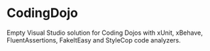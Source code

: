 CodingDojo
==========

Empty Visual Studio solution for Coding Dojos with xUnit, xBehave, FluentAssertions, FakeItEasy and StyleCop code analyzers.
